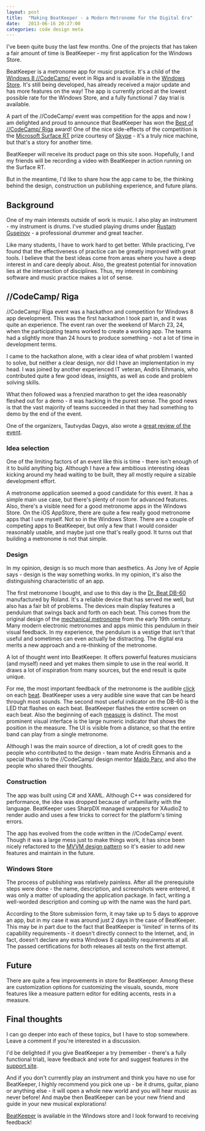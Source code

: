 ```yaml
---
layout: post
title:  "Making BeatKeeper - a Modern Metronome for the Digital Era"
date:   2013-06-16 20:27:00
categories: code design meta
---
```

I've been quite busy the last few months. One of the projects that has taken a fair amount of time is BeatKeeper - my first application for the Windows Store.

BeatKeeper is a metronome app for music practice. It's a child of the [Windows 8 //CodeCamp/](http://www.win8codecamp.eu/) event in Riga and is available in the [Windows Store](http://apps.microsoft.com/windows/app/beatkeeper/f68cf3f8-71e3-477b-9f4d-f49bd53e4d65). It's still being developed, has already received a major update and has more features on the way! The app is currently priced at the lowest possible rate for the Windows Store, and a fully functional 7 day trial is available.

A part of the //CodeCamp/ event was competition for the apps and now I am delighted and proud to announce that BeatKeeper has won the [Best of //CodeCamp/ Riga](http://w8lv.promorc.com/) award! One of the nice side-effects of the competition is the [Microsoft Surface RT](http://www.microsoft.com/surface/en-us) prize courtesy of [Skype](http://www.skype.com) - it's a truly nice machine, but that's a story for another time.

BeatKeeper will receive its product page on this site soon. Hopefully, I and my friends will be recording a video with BeatKeeper in action running on the Surface RT.

But in the meantime, I'd like to share how the app came to be, the thinking behind the design, construction un publishing experience, and future plans.

## Background

One of my main interests outside of work is music. I also play an instrument - my instrument is drums. I've studied playing drums under [Rustam Guseinov](http://www.youtube.com/user/Rustamdzanify/videos) - a professional drummer and great teacher. 

Like many students, I have to work hard to get better. While practicing, I've found that the effectiveness of practice can be greatly improved with great tools. I believe that the best ideas come from areas where you have a deep interest in and care deeply about. Also, the greatest potential for innovation lies at the intersection of disciplines. Thus, my interest in combining software and music practice makes a lot of sense. 

## //CodeCamp/ Riga

//CodeCamp/ Riga event was a hackathon and competition for Windows 8 app development. This was the first hackathon I took part in, and it was quite an experience. The event ran over the weekend of March 23, 24, when the participating teams worked to create a working app. The teams had a slightly more than 24 hours to produce something - not a lot of time in development terms.

I came to the hackathon alone, with a clear idea of what problem I wanted to solve, but neither a clear design, nor did I have an implementation in my head. I was joined by another experienced IT veteran, Andris Eihmanis, who contributed quite a few good ideas, insights, as well as code and problem solving skills. 

What then followed was a frenzied marathon to get the idea reasonably fleshed out for a demo - it was hacking in the purest sense. The good news is that the vast majority of teams succeeded in that they had something to demo by the end of the event.

One of the organizers, Tautvydas Dagys, also wrote a [great review of the event](http://blogs.msdn.com/b/tdagys/archive/2013/03/25/windows-8-codecamp-riga-biggest-windows-hackathon-in-baltic-states.aspx).

### Idea selection

One of the limiting factors of an event like this is time - there isn't enough of it to build anything big. Although I have a few ambitious interesting ideas kicking around my head waiting to be built, they all mostly require a sizable development effort.

A metronome application seemed a good candidate for this event. It has a simple main use case, but there's plenty of room for advanced features. Also, there's a visible need for a good metronome apps in the Windows Store. On the iOS AppStore, there are quite a few really good metronome apps that I use myself. Not so in the Windows Store. There are a couple of competing apps to BeatKeeper, but only a few that I would consider reasonably usable, and maybe just one that's really good. It turns out that building a metronome is not that simple.

### Design

In my opinion, design is so much more than aesthetics. As Jony Ive of Apple says - design is the way something works. In my opinion, it's also the distinguishing characteristic of an app. 

The first metronome I bought, and use to this day is the [Dr. Beat DB-60](http://www.rolandus.com/products/details/528/490) manufactured by Roland. It's a reliable device that has served me well, but also has a fair bit of problems. The devices main display features a pendulum that swings back and forth on each beat. This comes from the original design of the [mechanical metronome](http://en.wikipedia.org/wiki/Metronome#History) from the early 19th century. Many modern electronic metronomes and apps mimic this pendulum in their visual feedback. In my experience, the pendulum is a vestige that isn't that useful and sometimes can even actually be distracting. The digital era merits a new approach and a re-thinking of the metronome. 

A lot of thought went into BeatKeeper. It offers powerful features musicians (and myself) need and yet makes them simple to use in the real world. It draws a lot of inspiration from many sources, but the end result is quite unique. 

For me, the most important feedback of the metronome is the audible [click](http://en.wikipedia.org/wiki/Click_track) on each [beat](http://en.wikipedia.org/wiki/Beat_(music)). BeatKeeper uses a very audible sine wave that can be heard through most sounds. The second most useful indicator on the DB-60 is the LED that flashes on each beat. BeatKeeper flashes the entire screen on each beat. Also the beginning of each [measure](http://en.wikipedia.org/wiki/Bar_(music)) is distinct. The most prominent visual interface is the large numeric indicator that shows the position in the measure. The UI is visible from a distance, so that the entire band can play from a single metronome.

Although I was the main source of direction, a lot of credit goes to the people who contributed to the design - team mate Andris Eihmanis and a special thanks to the //CodeCamp/ design mentor [Maido Parv](http://www.maido.ee/portfolio/), and also the people who shared their thoughts.

### Construction

The app was built using C# and XAML. Although C++ was considered for performance, the idea was dropped because of unfamiliarity with the language. BeatKeeper uses SharpDX managed wrappers for XAudio2 to render audio and uses a few tricks to correct for the platform's timing errors.

The app has evolved from the code written in the //CodeCamp/ event. Though it was a large mess just to make things work, it has since been nicely refactored to the [MVVM design pattern](http://www.silverlightshow.net/items/Windows-Store-LOB-Apps-with-Kona-Getting-Started.aspx) so it's easier to add new features and maintain in the future.

### Windows Store

The process of publishing was relatively painless. After all the prerequisite steps were done - the name, description, and screenshots were entered, it was only a matter of uploading the application package. In fact, writing a well-worded description and coming up with the name was the hard part. 

According to the Store submission form, it may take up to 5 days to approve an app, but in my case it was around just 2 days in the case of BeatKeeper. This may be in part due to the fact that BeatKeeper is 'limited' in terms of its capability requirements - it doesn't directly connect to the Internet, and, in fact, doesn't declare any extra Windows 8 capability requirements at all. The passed certifications for both releases all tests on the first attempt.

## Future

There are quite a few improvements in store for BeatKeeper. Among these are customization options for customizing the visuals, sounds, more features like a measure pattern editor for editing accents, rests in a measure. 

## Final thoughts

I can go deeper into each of these topics, but I have to stop somewhere. Leave a comment if you're interested in a discussion. 

I'd be delighted if you give BeatKeeper a try (remember - there's a fully functional trial), leave feedback and vote for and suggest features in the [support site](http://beatkeeper.uservoice.com/). 

And if you don't currently play an instrument and think you have no use for BeatKeeper, I highly recommend you pick one up - be it drums, guitar, piano or anything else - it will open a whole new world and you will hear music as never before! And maybe then BeatKeeper can be your new friend and guide in your new musical explorations!

[BeatKeeper](http://apps.microsoft.com/windows/app/beatkeeper/f68cf3f8-71e3-477b-9f4d-f49bd53e4d65) is available in the Windows store and I look forward to receiving feedback! 